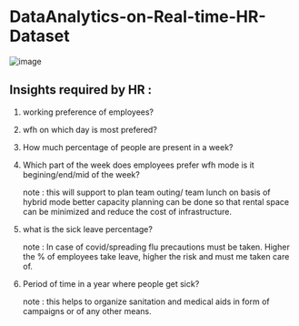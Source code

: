 # DataAnalytics-on-Real-time-HR-Dataset

![image](https://github.com/deva-246/DataAnalytics-on-Real-time-HR-Dataset/assets/75877347/2150341b-8ff9-4f69-ae3e-d7358bcb9c69)

## Insights required by HR :

1. working preference of employees?

2. wfh on which day is most prefered?

3. How much percentage of people are present in a week?

4. Which part of the week does employees prefer wfh mode is it begining/end/mid of the week?
	
	note : this will support to plan team outing/ team lunch
	on basis of hybrid mode better capacity planning can be done
	so that rental space can be minimized and reduce the cost of infrastructure.

5. what is the sick leave percentage?
   
	note : In case of covid/spreading flu precautions must be taken.
	Higher the % of employees take leave, higher the risk and must me taken care of.

6. Period of time in a year where people get sick?

	note : this helps to organize sanitation and medical aids in form of campaigns or of any other means.

